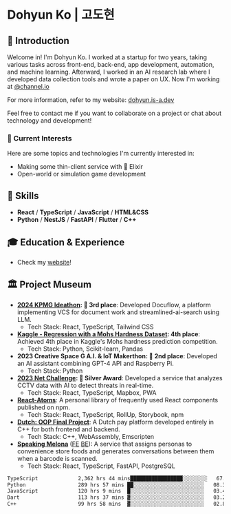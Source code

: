 # Dohyun Ko | 고도현

## 🧶 Introduction
Welcome in! I'm Dohyun Ko. I worked at a startup for two years, taking various tasks across front-end, back-end, app development, automation, and machine learning. Afterward, I worked in an AI research lab where I developed data collection tools and wrote a paper on UX. Now I'm working at [@channel.io](https://github.com/channel-io)

For more information, refer to my website: [dohyun.is-a.dev](https://dohyun.is-a.dev)

Feel free to contact me if you want to collaborate on a project or chat about technology and development!

### 🌱 Current Interests
Here are some topics and technologies I'm currently interested in:
- Making some thin-client service with 🧪 Elixir
- Open-world or simulation game development

## 🌟 Skills
- **React** / **TypeScript** / **JavaScript** / **HTML&CSS**
- **Python** / **NestJS** / **FastAPI** / **Flutter** / **C++**

## 🎓 Education & Experience
- Check my [website](https://dohyun.is-a.dev)!
  
## 🏛️ Project Museum
- **[2024 KPMG Ideathon](https://github.com/gist-optima): 🥉 3rd place**: Developed Docuflow, a platform implementing VCS for document work and streamlined-ai-search using LLM.
  - Tech Stack: React, TypeScript, Tailwind CSS
- **[Kaggle - Regression with a Mohs Hardness Dataset](https://www.kaggle.com/competitions/playground-series-s3e25): 4th place**: Achieved 4th place in Kaggle's Mohs hardness prediction competition.
  - Tech Stack: Python, Scikit-learn, Pandas
- **2023 Creative Space G A.I. & IoT Makerthon: 🥈 2nd place**: Developed an AI assistant combining GPT-4 API and Raspberry Pi.
  - Tech Stack: Python
- **[2023 Net Challenge](https://github.com/Net-Challenge-InfoTeam): 🥈 Silver Award**: Developed a service that analyzes CCTV data with AI to detect threats in real-time.
  - Tech Stack: React, TypeScript, Mapbox, PWA
- **[React-Atoms](https://github.com/dohyun-ko/react-atoms)**: A personal library of frequently used React components published on npm.
  - Tech Stack: React, TypeScript, RollUp, Storybook, npm
- **[Dutch: OOP Final Project](https://github.com/dohyun-ko/dutch-wasm)**: A Dutch pay platform developed entirely in C++ for both frontend and backend.
  - Tech Stack: C++, WebAssembly, Emscripten
- **[Speaking Melona](https://melona.chat)** ([FE](https://github.com/Shimsuyeon/speaking-melona-fe) [BE](https://github.com/Shimsuyeon/speaking-melona-be)): A service that assigns personas to convenience store foods and generates conversations between them when a barcode is scanned.
  - Tech Stack: React, TypeScript, FastAPI, PostgreSQL

<!--START_SECTION:waka-->

```txt
TypeScript             2,362 hrs 44 mins█████████████████░░░░░░░░   67.79 %
Python                 289 hrs 57 mins ██░░░░░░░░░░░░░░░░░░░░░░░   08.32 %
JavaScript             120 hrs 9 mins  █░░░░░░░░░░░░░░░░░░░░░░░░   03.45 %
Dart                   113 hrs 37 mins ▓░░░░░░░░░░░░░░░░░░░░░░░░   03.26 %
C++                    99 hrs 58 mins  ▓░░░░░░░░░░░░░░░░░░░░░░░░   02.87 %
```

<!--END_SECTION:waka-->
